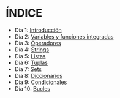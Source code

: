 # ÍNDICE 
 - Día 1: [Introducción](https://github.com/diegogonzalez7/30diastutorial/tree/master/01_Introduccion)
 - Día 2: [Variables y funciones integradas](https://github.com/diegogonzalez7/30diastutorial/tree/master/02_Variables)
 - Día 3: [Operadores](https://github.com/diegogonzalez7/30diastutorial/tree/master/03_Operadores)
 - Día 4: [Strings](https://github.com/diegogonzalez7/30diastutorial/tree/master/04_Strings)
 - Día 5: [Listas](https://github.com/diegogonzalez7/30diastutorial/tree/master/05_Listas)
 - Día 6: [Tuplas](https://github.com/diegogonzalez7/30diastutorial/tree/master/06_Tuplas)
 - Día 7: [Sets](https://github.com/diegogonzalez7/30diastutorial/tree/master/07_Sets)
 - Día 8: [Diccionarios](https://github.com/diegogonzalez7/30diastutorial/tree/master/08_Diccionarios) 
 - Día 9: [Condicionales](https://github.com/diegogonzalez7/30diastutorial/tree/master/09_Condicionales)
 - Día 10: [Bucles](https://github.com/diegogonzalez7/30diastutorial/tree/master/10_Bucles)